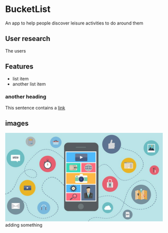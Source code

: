 # BucketList
An app to help people discover leisure activities to do around them
## User research
The users

## Features 
- list item
- another list item
### another heading
This sentence contains a [link](https://www.freecodecamp.org/news/how-to-write-a-good-readme-file/)

## images
![My image](images\image1.jpg)
adding something
